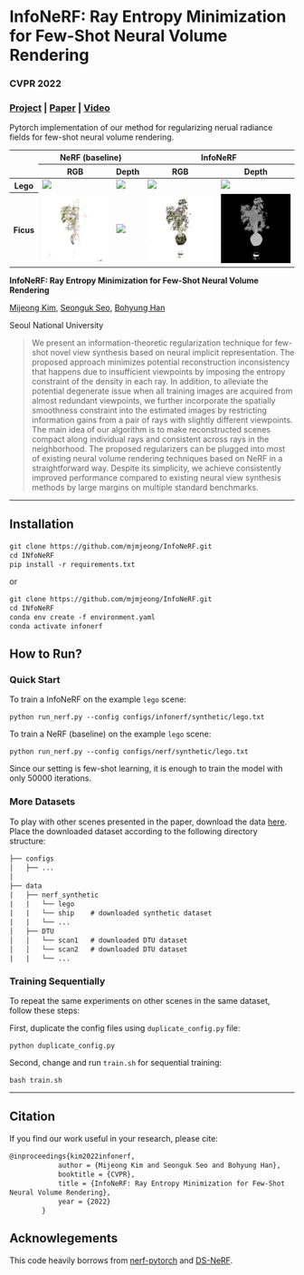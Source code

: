 
# InfoNeRF: Ray Entropy Minimization for Few-Shot Neural Volume Rendering 
### CVPR 2022
### [Project](https://cv.snu.ac.kr/research/InfoNeRF/) | [Paper](https://arxiv.org/abs/2112.15399) | [Video](https://www.youtube.com/embed/WNWuc281cQQ) 

Pytorch implementation of our method for regularizing nerual radiance fields for few-shot neural volume rendering.

<table>
  <thead>
    <tr>
      <th rowspan="2" colspan="1"></th>
      <th colspan="2">NeRF (baseline) </td>
      <th colspan="2">InfoNeRF</td>
    </tr>
    <tr>
      <th> RGB </th>
      <th> Depth </th>
      <th> RGB </th>
      <th> Depth </th>
    </tr>
  </thead>
  <tbody>
    <tr>
      <th>Lego</th>
      <td> <img src="teaser/lego/nerf_lego_rgb.gif"  width="200" /> </td>
      <td> <img src="teaser/lego/nerf_lego_depth.gif"  width="200" /> </td>
      <td> <img src="teaser/lego/ours_lego_rgb.gif"  width="200" /> </td>
      <td> <img src="teaser/lego/ours_lego_depth.gif"  width="200" /> </td>
    </tr>
    <tr>
      <th>Ficus</th>
      <td> <img src="teaser/ficus/nerf_ficus_rgb.gif"  width="200" />  </td>
      <td> <img src="teaser/ficus/nerf_ficus_depth.gif"  width="200" /> </td>
      <td> <img src="teaser/ficus/ours_ficus_rgb.gif"  width="200" /> </td>
      <td> <img src="teaser/ficus/ours_ficus_depth.gif"  width="200" /> </td>
    </tr>
    </tbody>
</table>

<b> InfoNeRF: Ray Entropy Minimization for Few-Shot Neural Volume Rendering </b>

[Mijeong Kim](https://mjmjeong.github.io/), [Seonguk Seo](https://seoseong.uk/), [Bohyung Han](https://cv.snu.ac.kr/~bhhan/)

Seoul National University

> <p align="center">  <figcaption align="center"><b></b></figcaption>
> We present an information-theoretic regularization technique for few-shot novel view synthesis based on neural implicit representation. 
> The proposed approach minimizes potential reconstruction inconsistency that happens due to insufficient viewpoints by imposing the entropy constraint of the density in each ray. 
> In addition, to alleviate the potential degenerate issue when all training images are acquired from almost redundant viewpoints,
> we further incorporate the spatially smoothness constraint into the estimated images by restricting information gains from a pair of rays with slightly different viewpoints. 
> The main idea of our algorithm is to make reconstructed scenes compact along individual rays and consistent across rays in the neighborhood. 
> The proposed regularizers can be plugged into most of existing neural volume rendering techniques based on NeRF in a straightforward way. 
> Despite its simplicity, we achieve consistently improved performance compared to existing neural view synthesis methods by large margins on multiple standard benchmarks. 


---

## Installation
```
git clone https://github.com/mjmjeong/InfoNeRF.git
cd INfoNeRF
pip install -r requirements.txt
```
or
```
git clone https://github.com/mjmjeong/InfoNeRF.git
cd INfoNeRF
conda env create -f environment.yaml
conda activate infonerf
```

## How  to Run?

### Quick Start 

To train a InfoNeRF on the example `lego` scene:
```
python run_nerf.py --config configs/infonerf/synthetic/lego.txt
```

To train a NeRF (baseline) on the example `lego` scene:
```
python run_nerf.py --config configs/nerf/synthetic/lego.txt
```

Since our setting is few-shot learning, it is enough to train the model with only 50000 iterations.

### More Datasets
To play with other scenes presented in the paper, download the data [here](https://drive.google.com/drive/folders/128yBriW1IG_3NJ5Rp7APSTZsJqdJdfc1). Place the downloaded dataset according to the following directory structure:
```
├── configs  
│   ├── ...    
│                                                                                      
├── data 
|   ├── nerf_synthetic
|   |   └── lego
|   |   └── ship    # downloaded synthetic dataset
|   |   └── ...
│   ├── DTU
│   │   └── scan1   # downloaded DTU dataset
│   │   └── scan2   # downloaded DTU dataset
|   |   └── ...
```

### Training Sequentially

To repeat the same experiments on other scenes in the same dataset, follow these steps:

First, duplicate the config files using `duplicate_config.py` file:
```
python duplicate_config.py 
```

Second, change and run `train.sh` for sequential training:
```
bash train.sh
```
---
                
## Citation

If you find our work useful in your research, please cite:

```
@inproceedings{kim2022infonerf,
            author = {Mijeong Kim and Seonguk Seo and Bohyung Han},
            booktitle = {CVPR},
            title = {InfoNeRF: Ray Entropy Minimization for Few-Shot Neural Volume Rendering},
            year = {2022}
        }
```

## Acknowlegements

This code heavily borrows from [nerf-pytorch](https://github.com/yenchenlin/nerf-pytorch) and [DS-NeRF](https://github.com/dunbar12138/DSNeRF).

